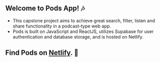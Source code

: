 ## Welcome to Pods App! 🎶

- This capstone project aims to achieve great search, filter, listen and share functionality in a podcast-type web app.
- Pods is built on JavaScript and ReactJS, utilizes Supabase for user authentication and database storage, and is hosted on Netlify.

## Find Pods on [Netlify](podsapp.netlify.app). 🔮


